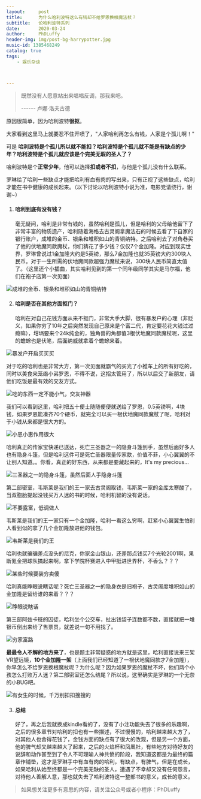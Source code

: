 ```yaml
---
layout:     post
title:      为什么哈利波特这么有钱却不给罗恩换根魔法杖？
subtitle:   论哈利波特系列
date:       2020-03-24
author:     PhDLuffy
header-img: img/post-bg-harrypotter.jpg
music-id: 1385468249
catalog: true
tags:
    - 娱乐杂谈



---
```


> 既然没有人愿意站出来唱唱反调，那我来吧。
>
> ------ 卢娜·洛夫古德

原因很简单，因为哈利波特**很抠**。

大家看到这里马上就要忍不住开喷了，"人家哈利再怎么有钱，人家是个孤儿啊！"

可是  **哈利波特是个孤儿所以就不能扣？哈利波特是个孤儿就不能是有缺点的少年？哈利波特是个孤儿就应该是个完美无瑕的圣人了？**

哈利波特是个**正常少年**，他可以选择**扣或者不扣**，与他是个孤儿没有什么联系。

罗琳给了哈利一些缺点才能把哈利有血有肉的写出来，只有正视了这些缺点，哈利才能在书中健康的成长起来。（以下讨论以哈利波特小说为准，电影党请绕行，谢谢~）

1. #### 哈利到底有没有钱？

   毫无疑问，哈利是非常有钱的，虽然哈利是孤儿，但是哈利的父母给他留下了非常丰富的物质遗产，哈利随着海格去古灵阁拿魔法石的时候去看了下自家的银行账户，成堆的金币、银条和堆积如山的青铜纳特。之后哈利去了对角巷买了他的伏地魔同款魔杖，你们猜花了多少钱？仅仅7个金加隆。对应到现实世界，罗琳曾说过1金加隆大约是5英镑，那么7金加隆也就35英镑大约300块人民币。对于一生所需的伏地魔同款超强力魔杖来说，300块人民币简直太值了。（这里还个小插曲，其实哈利见到的第一个同年级同学其实是马尔福，他们在袍子店第一次见面）

![成堆的金币、银条和堆积如山的青铜纳特](https://raw.githubusercontent.com/PhDLuffy/PicGo/master/img/IMG_0299.PNG)

2. #### 哈利是否在其他方面抠门？

   哈利在对自己花钱方面从来不抠门，非常大手大脚，很有暴发户的心理（非贬义，如果你穷了10年之后突然发现自己原来是个富二代，肯定要花花大钱过过瘾嘛），坩埚要来个24k纯金的，独角兽的角都值3根伏地魔同款魔杖呢，这里的蟾蜍也是伏笔，后面纳威就拿着个蟾蜍来着。

![暴发户开启买买买](https://raw.githubusercontent.com/PhDLuffy/PicGo/master/img/IMG_0300.PNG)

对于吃的哈利也是非常大方，第一次见面就霸气的买光了小推车上的所有好吃的，同时以美食来笼络小弟罗恩，不得不说，这招太管用了，所以以后交了新朋友，请他们吃饭是最有效的交友方式。

![吃的东西一定不能小气，交友神器](https://raw.githubusercontent.com/PhDLuffy/PicGo/master/img/IMG_0302.PNG)

我们可以看到这里，哈利把五十便士随随便便就送给了罗恩，0.5英镑啊，4块钱，如果罗恩能凑齐70个硬币，就完全可以买一根伏地魔同款魔杖了呢，哈利对于小钱从来都是很大方的。

![小恩小惠作用很大](https://raw.githubusercontent.com/PhDLuffy/PicGo/master/img/IMG_0303.PNG)

哈利真正的传家宝快递已送达，死亡三圣器之一的隐身斗篷到手，虽然后面好多人也有隐身斗篷，但是哈利这件可是死亡圣器限量传家款，价值不菲，小心翼翼的不让别人知道。。你看，真正的好东西，从来都是要藏起来的，It's my precious...

![三圣器之一的隐身斗篷，虽然后面人手隐身斗篷](https://raw.githubusercontent.com/PhDLuffy/PicGo/master/img/IMG_0305.PNG)

第二部密室，韦斯莱是我们的王一家去古灵阁取钱，韦斯莱一家的金库太寒酸了，当双胞胎提起没钱买万人迷的书的时候，哈利机智的没有说话。

![不要露富，低调做人](https://raw.githubusercontent.com/PhDLuffy/PicGo/master/img/IMG_0306.PNG)

韦斯莱是我们的王一家只有一个金加隆，哈利一看这么穷啊，赶紧小心翼翼生怕别人看到似的拿了几个金加隆放进他的钱包。

![韦斯莱是我们的王](https://raw.githubusercontent.com/PhDLuffy/PicGo/master/img/IMG_0307.PNG)

哈利也就骗骗差点没头的尼克，你家金山银山，还差那点钱买7个光轮2001啊，果断氪金把球队搞起来啊，拿下学院杯赛进入中甲挺进世界杯，不香么？？？

![某些时候要装穷卖傻](https://raw.githubusercontent.com/PhDLuffy/PicGo/master/img/IMG_0308.PNG)

哈利真能睁眼说瞎话呢？死亡三圣器之一的隐身衣是旧袍子，古灵阁度堆积如山的金加隆是留给谁的来着？？？

![睁眼说瞎话](https://raw.githubusercontent.com/PhDLuffy/PicGo/master/img/IMG_0309.PNG)

第三部阿兹卡班的囚徒，哈利坐个公交车，扯出钱袋子连数都不数，直接就把一堆银币倒出来给了售票员，就差说一句不用找了。

![穷家富路](https://raw.githubusercontent.com/PhDLuffy/PicGo/master/img/IMG_0310.PNG)

**最最令人不解的地方来了**，也是题主非常疑惑的地方就是这里，哈利直接说来三架VR望远镜，**10个金加隆一架**（上面我们已经知道了一根伏地魔同款才7金加隆），你早怎么不给罗恩换根魔杖呢？为什么呢？因为如果罗恩的魔杖不坏，他们两个小孩怎么打败万人迷？第二部密室还怎么结尾？所以说，这里确实是罗琳的一个无奈的小BUG吧。

![有女生的时候，千万别扣扣搜搜的](https://raw.githubusercontent.com/PhDLuffy/PicGo/master/img/IMG_0311.PNG)

3. #### 总结

   好了，再之后我就换成kindle看的了，没有了小注功能失去了很多的乐趣啊，之后的很多章节对哈利的扣也有一些描述，不过慢慢的，哈利越来越大方了，对其他人也舍得花钱了，金钱方面的缺点有了很大的改观，但是另一个方面，他的脾气却又越来越大了起来，之后的火焰杯和凤凰社，有些地方对待好友的说辞和动作甚至到了令人不可理喻人神共愤的阶段，我知道这都是为最终的篇章作铺垫，这才是罗琳手中有血有肉的哈利，有缺点，有脾气，但是在成长，如果哈利从始至终都是一个完美无缺的圣人，遭遇了不幸却又没有任何怨言，对待他人善解人意，那也就失去了哈利波特这一整部书的意义，成长的意义。

> 如果想关注更多有意思的内容，请关注公众号或者小程序：PhDLuffy